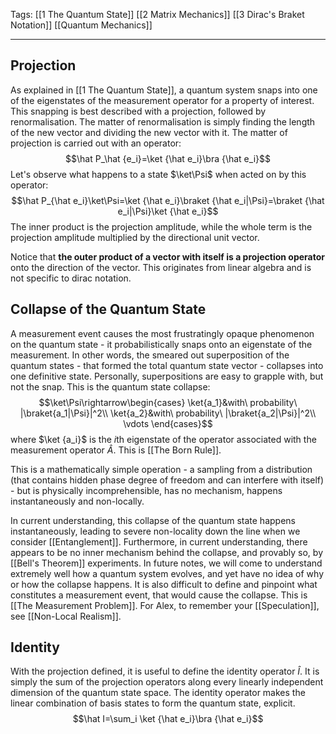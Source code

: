 Tags: [[1 The Quantum State]] [[2 Matrix Mechanics]] [[3 Dirac's Braket Notation]] [[Quantum Mechanics]]
___
## Projection 
As explained in [[1 The Quantum State]], a quantum system snaps into one of the eigenstates of the measurement operator for a property of interest. This snapping is best described with a projection, followed by renormalisation. The matter of renormalisation is simply finding the length of the new vector and dividing the new vector with it. The matter of projection is carried out with an operator:
$$\hat P_\hat {e_i}=\ket {\hat e_i}\bra {\hat e_i}$$
Let's observe what happens to a state $\ket\Psi$ when acted on by this operator:
$$\hat P_{\hat e_i}\ket\Psi=\ket {\hat e_i}\braket {\hat e_i|\Psi}=\braket {\hat e_i|\Psi}\ket {\hat e_i}$$
The inner product is the projection amplitude, while the whole term is the projection amplitude multiplied by the directional unit vector. 

Notice that **the outer product of a vector with itself is a projection operator** onto the direction of the vector. This originates from linear algebra and is not specific to dirac notation. 
## Collapse of the Quantum State
A measurement event causes the most frustratingly opaque phenomenon on the quantum state - it probabilistically snaps onto an eigenstate of the measurement. In other words, the smeared out superposition of the quantum states - that formed the total quantum state vector - collapses into one definitive state. Personally, superpositions are easy to grapple with, but not the snap. This is the quantum state collapse:
$$\ket\Psi\rightarrow\begin{cases}
\ket{a_1}&with\ probability\ |\braket{a_1|\Psi}|^2\\
\ket{a_2}&with\ probability\ |\braket{a_2|\Psi}|^2\\
\vdots
\end{cases}$$
where $\ket {a_i}$ is the $i$th eigenstate of the operator associated with the measurement operator $\hat A$. This is [[The Born Rule]]. 

This is a mathematically simple operation - a sampling from a distribution (that contains hidden phase degree of freedom and can interfere with itself) - but is physically incomprehensible, has no mechanism, happens instantaneously and non-locally. 

In current understanding, this collapse of the quantum state happens instantaneously, leading to severe non-locality down the line when we consider [[Entanglement]]. Furthermore, in current understanding, there appears to be no inner mechanism behind the collapse, and provably so, by [[Bell's Theorem]] experiments. In future notes, we will come to understand extremely well how a quantum system evolves, and yet have no idea of why or how the collapse happens. It is also difficult to define and pinpoint what constitutes a measurement event, that would cause the collapse. This is [[The Measurement Problem]]. For Alex, to remember your [[Speculation]], see [[Non-Local Realism]]. 
## Identity 
With the projection defined, it is useful to define the identity operator $\hat I$. It is simply the sum of the projection operators along every linearly independent dimension of the quantum state space. The identity operator makes the linear combination of basis states to form the quantum state, explicit. 
$$\hat I=\sum_i \ket {\hat e_i}\bra {\hat e_i}$$

